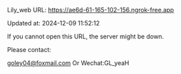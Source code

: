 Lily_web URL: https://ae6d-61-165-102-156.ngrok-free.app

Updated at: 2024-12-09 11:52:12

If you cannot open this URL, the server might be down.

Please contact: 

goley04@foxmail.com Or Wechat:GL_yeaH